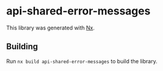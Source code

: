 # api-shared-error-messages

This library was generated with [Nx](https://nx.dev).

## Building

Run `nx build api-shared-error-messages` to build the library.

